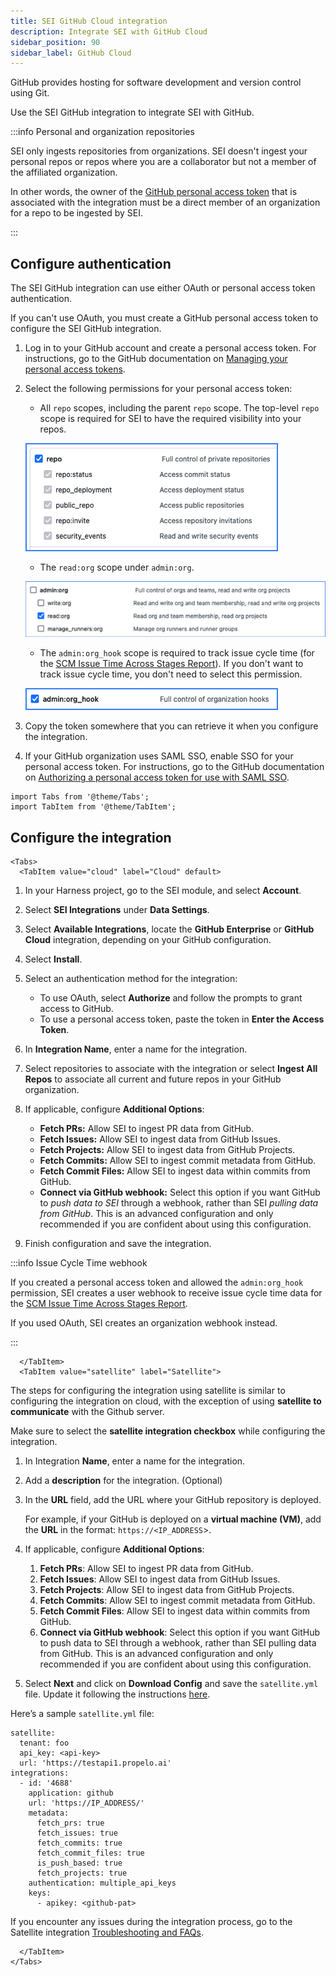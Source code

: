 ```yaml
---
title: SEI GitHub Cloud integration
description: Integrate SEI with GitHub Cloud
sidebar_position: 90
sidebar_label: GitHub Cloud
---
```


GitHub provides hosting for software development and version control using Git.

Use the SEI GitHub integration to integrate SEI with GitHub.

:::info Personal and organization repositories

SEI only ingests repositories from organizations. SEI doesn't ingest your personal repos or repos where you are a collaborator but not a member of the affiliated organization.

In other words, the owner of the [GitHub personal access token](https://docs.github.com/en/authentication/keeping-your-account-and-data-secure/managing-your-personal-access-tokens) that is associated with the integration must be a direct member of an organization for a repo to be ingested by SEI.

:::

## Configure authentication

The SEI GitHub integration can use either OAuth or personal access token authentication.

If you can't use OAuth, you must create a GitHub personal access token to configure the SEI GitHub integration.

1. Log in to your GitHub account and create a personal access token. For instructions, go to the GitHub documentation on [Managing your personal access tokens](https://docs.github.com/en/authentication/keeping-your-account-and-data-secure/managing-your-personal-access-tokens).
2. Select the following permissions for your personal access token:

   * All `repo` scopes, including the parent `repo` scope. The top-level `repo` scope is required for SEI to have the required visibility into your repos.

   ![The repo scope selections for a GitHub personal access token.](../static/github-token-scope1.png)

   * The `read:org` scope under `admin:org`.

   ![The admin:org scope selections for a GitHub personal access token.](../static/github-token-scope2.png)

   * The `admin:org_hook` scope is required to track issue cycle time (for the [SCM Issue Time Across Stages Report](/docs/software-engineering-insights/sei-metrics-and-reports/velocity-metrics-reports/scm-reports)). If you don't want to track issue cycle time, you don't need to select this permission.

   ![The admin:org_hook scope selections for a GitHub personal access token.](../static/github-token-scope3.png)

3. Copy the token somewhere that you can retrieve it when you configure the integration.
4. If your GitHub organization uses SAML SSO, enable SSO for your personal access token. For instructions, go to the GitHub documentation on [Authorizing a personal access token for use with SAML SSO](https://docs.github.com/en/enterprise-cloud@latest/authentication/authenticating-with-saml-single-sign-on/authorizing-a-personal-access-token-for-use-with-saml-single-sign-on).

```mdx-code-block
import Tabs from '@theme/Tabs';
import TabItem from '@theme/TabItem';
```

## Configure the integration

```mdx-code-block
<Tabs>
  <TabItem value="cloud" label="Cloud" default>
```

1. In your Harness project, go to the SEI module, and select **Account**.
2. Select **SEI Integrations** under **Data Settings**.
3. Select **Available Integrations**, locate the **GitHub Enterprise** or **GitHub Cloud** integration, depending on your GitHub configuration.
4. Select **Install**.
5. Select an authentication method for the integration:

   * To use OAuth, select **Authorize** and follow the prompts to grant access to GitHub.
   * To use a personal access token, paste the token in **Enter the Access Token**.

6. In **Integration Name**, enter a name for the integration.
7. Select repositories to associate with the integration or select **Ingest All Repos** to associate all current and future repos in your GitHub organization.
8. If applicable, configure **Additional Options**:

   * **Fetch PRs:** Allow SEI to ingest PR data from GitHub.
   * **Fetch Issues:** Allow SEI to ingest data from GitHub Issues.
   * **Fetch Projects:** Allow SEI to ingest data from GitHub Projects.
   * **Fetch Commits:** Allow SEI to ingest commit metadata from GitHub.
   * **Fetch Commit Files:** Allow SEI to ingest data within commits from GitHub.
   * **Connect via GitHub webhook:** Select this option if you want GitHub to *push data to SEI* through a webhook, rather than SEI *pulling data from GitHub*. This is an advanced configuration and only recommended if you are confident about using this configuration.

9. Finish configuration and save the integration.

:::info Issue Cycle Time webhook

If you created a personal access token and allowed the `admin:org_hook` permission, SEI creates a user webhook to receive issue cycle time data for the [SCM Issue Time Across Stages Report](/docs/software-engineering-insights/sei-metrics-and-reports/velocity-metrics-reports/issues-reports.md).

If you used OAuth, SEI creates an organization webhook instead.

:::

```mdx-code-block
  </TabItem>
  <TabItem value="satellite" label="Satellite">
```

The steps for configuring the integration using satellite is similar to configuring the integration on cloud, with the exception of using **satellite to communicate** with the Github server.

Make sure to select the **satellite integration checkbox** while configuring the integration.

1. In Integration **Name**, enter a name for the integration.
2. Add a **description** for the integration. (Optional)
3. In the **URL** field, add the URL where your GitHub repository is deployed. 
   
   For example, if your GitHub is deployed on a **virtual machine (VM)**, add the **URL** in the format: `https://<IP_ADDRESS`>.
4. If applicable, configure **Additional Options**:
   1. **Fetch PRs**: Allow SEI to ingest PR data from GitHub.
   2. **Fetch Issues**: Allow SEI to ingest data from GitHub Issues.
   3. **Fetch Projects**: Allow SEI to ingest data from GitHub Projects.
   4. **Fetch Commits**: Allow SEI to ingest commit metadata from GitHub.
   5. **Fetch Commit Files**: Allow SEI to ingest data within commits from GitHub.
   6. **Connect via GitHub webhook**: Select this option if you want GitHub to push data to SEI through a webhook, rather than SEI pulling data from GitHub. This is an advanced configuration and only recommended if you are confident about using this configuration.
5. Select **Next** and click on **Download Config** and save the `satellite.yml` file. Update it following the instructions [here](/docs/software-engineering-insights/sei-ingestion-satellite/satellite-overview).

Here’s a sample `satellite.yml` file:

```
satellite:
  tenant: foo
  api_key: <api-key>
  url: 'https://testapi1.propelo.ai'
integrations:
  - id: '4688'
    application: github
    url: 'https://IP_ADDRESS/'
    metadata:
      fetch_prs: true
      fetch_issues: true
      fetch_commits: true
      fetch_commit_files: true
      is_push_based: true
      fetch_projects: true
    authentication: multiple_api_keys
    keys:
      - apikey: <github-pat>

```

If you encounter any issues during the integration process, go to the Satellite integration [Troubleshooting and FAQs](/docs/software-engineering-insights/sei-ingestion-satellite/satellite-troubleshooting-and-faqs).

```mdx-code-block
  </TabItem>
</Tabs>
```